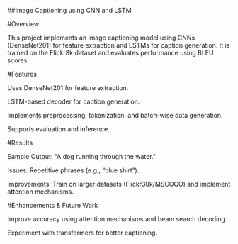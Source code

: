 ##Image Captioning using CNN and LSTM

#Overview

This project implements an image captioning model using CNNs (DenseNet201) for feature extraction and LSTMs for caption generation. It is trained on the Flickr8k dataset and evaluates performance using BLEU scores.

#Features

Uses DenseNet201 for feature extraction.

LSTM-based decoder for caption generation.

Implements preprocessing, tokenization, and batch-wise data generation.

Supports evaluation and inference.

#Results

Sample Output: "A dog running through the water."

Issues: Repetitive phrases (e.g., “blue shirt”).

Improvements: Train on larger datasets (Flickr30k/MSCOCO) and implement attention mechanisms.

#Enhancements & Future Work

Improve accuracy using attention mechanisms and beam search decoding.

Experiment with transformers for better captioning.
